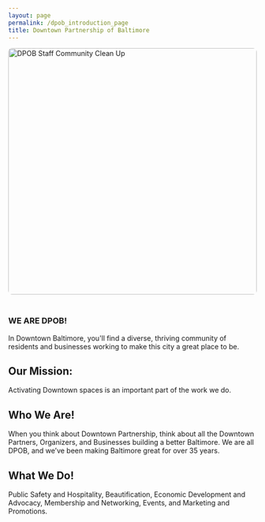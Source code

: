```yaml
---
layout: page
permalink: /dpob_introduction_page
title: Downtown Partnership of Baltimore
---
```

<img src="{{ site.baseurl }}/img/dpob-staff-community-clean.jpg" alt="DPOB Staff Community Clean Up" style="width:100%; max-height:500px; object-fit:cover; border-radius:8px; margin-bottom:20px;">

### WE ARE DPOB!

In Downtown Baltimore, you'll find a diverse, thriving community of residents and businesses working to make this city a great place to be.

## Our Mission: 

Activating Downtown spaces is an important part of the work we do.

## Who We Are!

When you think about Downtown Partnership, think about all the Downtown Partners, Organizers, and Businesses building a better Baltimore. We are all DPOB, and we’ve been making Baltimore great for over 35 years.

## What We Do!

Public Safety and Hospitality, Beautification, Economic Development and Advocacy, Membership and Networking, Events, and Marketing and Promotions.

